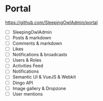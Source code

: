 # Portal

https://github.com/SleepingOwlAdmin/portal

- [ ] SleepingOwlAdmin
- [ ] Posts & markdown
- [ ] Comments & markdown
- [ ] Likes
- [ ] Notifications & broadcasts
- [ ] Users & Roles
- [ ] Activities Feed
- [ ] Notifications
- [ ] Semantic UI & VueJS & Webkit
- [ ] Dingo API
- [ ] Image gallery & Dropzone
- [ ] User mentions